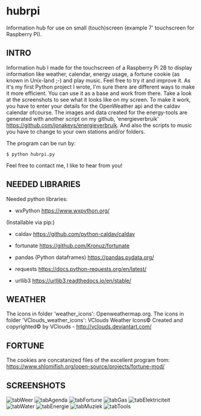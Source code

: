 # hubrpi
Information hub for use on small (touch)screen (example 7' touchscreen for Raspberry PI).

## INTRO
Information hub I made for the touchscreen of a Raspberry Pi 2B to display information like weather, calendar, energy usage, a fortune cookie (as known in Unix-land ;-) and play music. Feel free to try it and improve it. As it's my first Python project I wrote, I'm sure there are different ways to make it more efficient. You can use it as a base and work from there. Take a look at the screenshots to see what it looks like on my screen.
To make it work, you have to enter your details for the OpenWeather api and the caldav calendar ofcourse. The images and data created for the energy-tools are generated with another script on my github, 'energieverbruik' https://github.com/jonakeys/energieverbruik. And also the scripts to music you have to change to your own stations and/or folders.

The program can be run by:
```
$ python hubrpi.py
```

Feel free to contact me, I like to hear from you!

## NEEDED LIBRARIES
Needed python libraries:
- wxPython
https://www.wxpython.org/

(Installable via pip:)
- caldav
https://github.com/python-caldav/caldav

- fortunate
https://github.com/Kronuz/fortunate

- pandas (Python dataframes)
https://pandas.pydata.org/

- requests
https://docs.python-requests.org/en/latest/

- urllib3
https://urllib3.readthedocs.io/en/stable/

## WEATHER
The icons in folder 'weather_icons': Openweathermap.org.
The icons in folder 'VClouds_weather_icons': VClouds Weather Icons© Created and copyrighted© by VClouds - http://vclouds.deviantart.com/

## FORTUNE
The cookies are concatanized files of the excellent program from: https://www.shlomifish.org/open-source/projects/fortune-mod/

## SCREENSHOTS
![tabWeer](https://user-images.githubusercontent.com/4281902/151707159-c39aaefc-f3e2-4fd5-9979-ccdac8215994.png)
![tabAgenda](https://user-images.githubusercontent.com/4281902/151707203-607e69a7-7a0a-4191-b0f7-1819c8f1334b.png)
![tabFortune](https://user-images.githubusercontent.com/4281902/151707223-eca351e1-c98f-4d30-944b-ef4f1b0aa484.png)
![tabGas](https://user-images.githubusercontent.com/4281902/151707207-cd6c2323-d4ef-468a-b651-07ad207a010e.png)
![tabElektriciteit](https://user-images.githubusercontent.com/4281902/151707209-de99e2dc-b525-4cfd-a260-4e24c8e1764a.png)
![tabWater](https://user-images.githubusercontent.com/4281902/151707212-8a0592d7-a728-4093-9ebf-c1627a615b23.png)
![tabEnergie](https://user-images.githubusercontent.com/4281902/151707214-af28575e-be3f-4b37-ac92-19cb5141f9aa.png)
![tabMuziek](https://user-images.githubusercontent.com/4281902/151707218-680c6eb9-f614-4827-936f-9a06c7716e65.png)
![tabTools](https://user-images.githubusercontent.com/4281902/151707232-ec674438-3129-4624-8a8d-3650bdd4d291.png)
